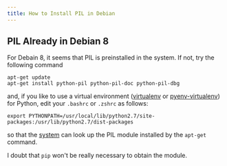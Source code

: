 ```yaml
---
title: How to Install PIL in Debian
---
```


## PIL Already in Debian 8

For Debain 8, it seems that PIL is preinstalled in the system. If not, try the following command

```shell
apt-get update
apt-get install python-pil python-pil-doc python-pil-dbg
```

and, if you like to use a virtual environment ([virtualenv](https://virtualenv.pypa.io/en/stable/) or [pyenv-virtualenv](https://github.com/yyuu/pyenv-virtualenv)) for Python, edit your `.bashrc` or `.zshrc` as follows:

```shell
export PYTHONPATH=/usr/local/lib/python2.7/site-packages:/usr/lib/python2.7/dist-packages
```

so that the [system](https://www.debian.org/doc/packaging-manuals/python-policy/ch-python.html) can look up the PIL module installed by the `apt-get` command. 

I doubt that `pip` won't be really necessary to obtain the module.

